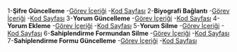 1-**Şifre Güncelleme**
-[Görev İçeriği](../UseCases/sifre_guncelleme.pdf)
-[Kod Sayfası](../Desktop/Petfix/Petfix/lib/pages/loginscreens/passwordchange.dart)
2-**Biyografi Bağlantı**
-[Görev İçeriği](../UseCases/biyografi_baglantı.pdf)
-[Kod Sayfası](../Desktop/Petfix/Petfix/lib/pages/user/settingspage.dart)
3-**Yorum Güncelleme**
-[Görev İçeriği](../UseCases/yorum_guncelleme.pdf)
-[Kod Sayfası](../Desktop/Petfix/Petfix/lib/pages/addpost/addpost.dart)
4-**Yorum Ekleme**
-[Görev İçeriği](../UseCases/yorum_ekleme.pdf)
-[Kod Sayfası](../Desktop/Petfix/Petfix/lib/pages/addpost/addpost.dart)
5-**Yorum Silme**
-[Görev İçeriği](../UseCases/yorum_silme.pdf)
-[Kod Sayfası](../Desktop/Petfix/Petfix/lib/pages/addpost/addpost.dart)
6-**Sahiplendirme Formundan Silme**
-[Görev İçeriği](../UseCases/sahiplendirme_formundan_silme.pdf)
-[Kod Sayfası](../Desktop/Petfix/Petfix/lib/pages/Adoption/adoption.dart)
7-**Sahiplendirme Formu Güncelleme**
-[Görev İçeriği](../UseCases/sahiplendirme_formunda_güncelleme.pdf)
-[Kod Sayfası](../Desktop/Petfix/Petfix/lib/pages/Adoption/adoption.dart)
